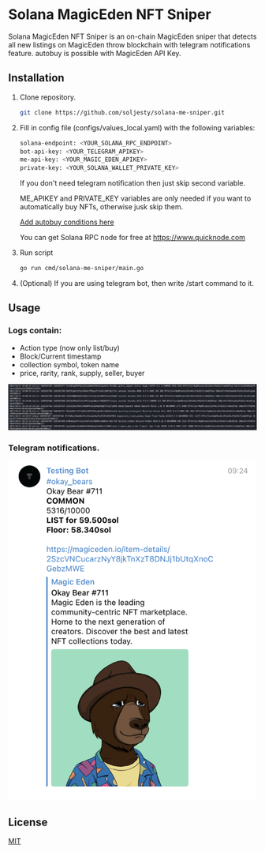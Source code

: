 # Solana MagicEden NFT Sniper

Solana MagicEden NFT Sniper is an on-chain MagicEden sniper that detects all new listings on MagicEden throw blockchain with telegram notifications feature. autobuy is possible with MagicEden API Key. 

## Installation

1. Clone repository.
    ```bash
    git clone https://github.com/soljesty/solana-me-sniper.git
     ```
2. Fill in config file (configs/values_local.yaml) with the following variables:

    ```bash
    solana-endpoint: <YOUR_SOLANA_RPC_ENDPOINT>
    bot-api-key: <YOUR_TELEGRAM_APIKEY>
    me-api-key: <YOUR_MAGIC_EDEN_APIKEY>
    private-key: <YOUR_SOLANA_WALLET_PRIVATE_KEY>
    ```
    
    If you don't need telegram notification then just skip second variable.

    ME_APIKEY and PRIVATE_KEY variables are only needed if you want to automatically buy NFTs, otherwise jusk skip them.
    
    [Add autobuy conditions here](https://github.com/soljesty/solana-me-sniper/blob/main/pkg/sniper/sniper.go#L99)

    You can get Solana RPC node for free at https://www.quicknode.com
3. Run script
    ```bash
    go run cmd/solana-me-sniper/main.go
    ```
4. (Optional) If you are using telegram bot, then write /start command to it.
## Usage

### Logs contain:

* Action type (now only list/buy)
* Block/Current timestamp
* collection symbol, token name
* price, rarity, rank, supply, seller, buyer

![](./data/logs.png)


### Telegram notifications.

![](./data/telegram.png)

## License
[MIT](https://choosealicense.com/licenses/mit/)